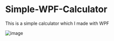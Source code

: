 # Simple-WPF-Calculator
This is a simple calculator which I made with WPF

 ![image](https://github.com/nhoclahola/Simple-WPF-Calculator/assets/125201610/595e429e-9aff-448a-aed0-c05fff3d5255)

